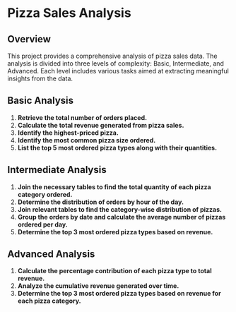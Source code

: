 # Pizza Sales Analysis

## Overview

This project provides a comprehensive analysis of pizza sales data. The analysis is divided into three levels of complexity: Basic, Intermediate, and Advanced. Each level includes various tasks aimed at extracting meaningful insights from the data.

## Basic Analysis

1. **Retrieve the total number of orders placed.**
2. **Calculate the total revenue generated from pizza sales.**
3. **Identify the highest-priced pizza.**
4. **Identify the most common pizza size ordered.**
5. **List the top 5 most ordered pizza types along with their quantities.**

## Intermediate Analysis

1. **Join the necessary tables to find the total quantity of each pizza category ordered.**
2. **Determine the distribution of orders by hour of the day.**
3. **Join relevant tables to find the category-wise distribution of pizzas.**
4. **Group the orders by date and calculate the average number of pizzas ordered per day.**
5. **Determine the top 3 most ordered pizza types based on revenue.**

## Advanced Analysis

1. **Calculate the percentage contribution of each pizza type to total revenue.**
2. **Analyze the cumulative revenue generated over time.**
3. **Determine the top 3 most ordered pizza types based on revenue for each pizza category.**

